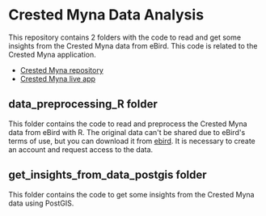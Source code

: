 # Crested Myna Data Analysis

This repository contains 2 folders with the code to read and get some insights from the Crested Myna data from eBird.
This code is related to the Crested Myna application.
* [Crested Myna repository](https://github.com/rhoni-team/CrestedMyna)
* [Crested Myna live app](https://crestedmyna.rhonidev.com/)

## data_preprocessing_R folder

This folder contains the code to read and preprocess the Crested Myna data from eBird with R.
The original data can't be shared due to eBird's terms of use, but you can download it from [ebird](https://ebird.org/data/download).
It is necessary to create an account and request access to the data.


## get_insights_from_data_postgis folder

This folder contains the code to get some insights from the Crested Myna data using PostGIS.

